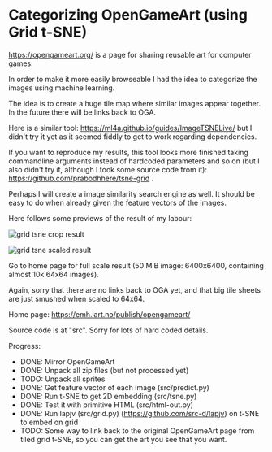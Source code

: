 # Categorizing OpenGameArt (using Grid t-SNE)

https://opengameart.org/ is a page for sharing reusable art for computer games.

In order to make it more easily browseable I had the idea to categorize the images using machine learning.

The idea is to create a huge tile map where similar images appear together. In the future there will be links back to OGA.

Here is a similar tool: https://ml4a.github.io/guides/ImageTSNELive/ but I didn't try it yet as it seemed fiddly to get to work regarding dependencies.

If you want to reproduce my results, this tool looks more finished taking commandline arguments instead of hardcoded parameters and so on (but I also didn't try it, although I took some source code from it): https://github.com/prabodhhere/tsne-grid .

Perhaps I will create a image similarity search engine as well. It should be easy to do when already given the feature vectors of the images.

Here follows some previews of the result of my labour:

![grid tsne crop result](https://emh.lart.no/publish/opengameart/gridtsne-crop2.png "Grid TSNE Cropped Preview")

![grid tsne scaled result](https://emh.lart.no/publish/opengameart/gridtsne-small.png "Grid TSNE Scaled Preview")

Go to home page for full scale result (50 MiB image: 6400x6400, containing almost 10k 64x64 images).

Again, sorry that there are no links back to OGA yet, and that big tile sheets are just smushed when scaled to 64x64.

Home page: https://emh.lart.no/publish/opengameart/

Source code is at "src". Sorry for lots of hard coded details.

Progress:
 - DONE: Mirror OpenGameArt
 - DONE: Unpack all zip files (but not processed yet)
 - TODO: Unpack all sprites
 - DONE: Get feature vector of each image (src/predict.py)
 - DONE: Run t-SNE to get 2D embedding (src/tsne.py)
 - DONE: Test it with primitive HTML (src/html-out.py)
 - DONE: Run lapjv (src/grid.py) (https://github.com/src-d/lapjv) on t-SNE to embed on grid
 - TODO: Some way to link back to the original OpenGameArt page from tiled grid t-SNE, so you can get the art you see that you want.
